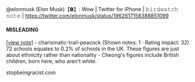@elonmusk (Elon Musk)【𝗕】: Wow | Twitter for iPhone | 𝚋𝚒𝚛𝚍𝚠𝚊𝚝𝚌𝚑 𝚗𝚘𝚝𝚎 | https://twitter.com/elonmusk/status/1962617158388851099

#### MISLEADING

[[view note]](https://x.com/i/birdwatch/n/1962854237588603097) - charismatic-trail-peacock (Shown notes: 1 · Rating impact: 32)\
72 schools equates to 0.2% of schools in the UK. These figures are just about ethnicity rather than nationality - Cheong's figures include British children, born here, who aren't white.

stopbeingracist.com
